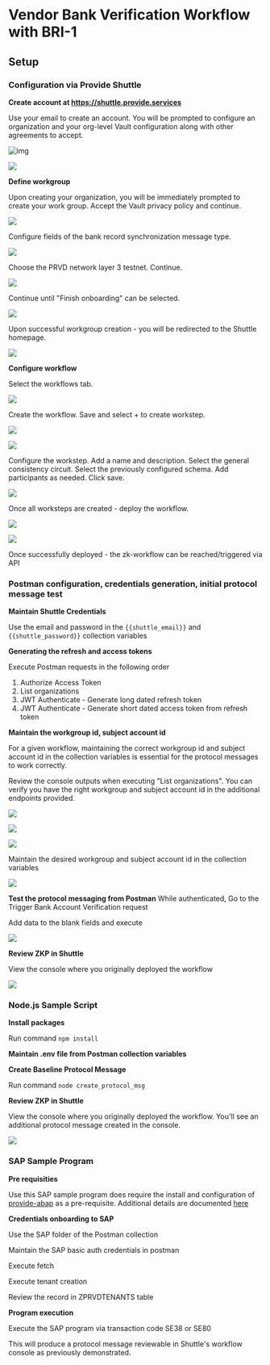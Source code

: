 # Vendor Bank Verification Workflow with BRI-1

## Setup

### Configuration via Provide Shuttle

<b>Create account at https://shuttle.provide.services</b>

Use your email to create an account. You will be prompted to configure an organization and your org-level Vault configuration along with other agreements to accept.

![img](./img/shuttle-signup.PNG)

![](./img/org-create.PNG)

<b>Define workgroup</b>

Upon creating your organization, you will be immediately prompted to create your work group. Accept the Vault privacy policy and continue. 

![](./img/create-workgroup.PNG)

Configure fields of the bank record synchronization message type. 

![](./img/workgroup-schema-create.PNG)

Choose the PRVD network layer 3 testnet. Continue.

![](./img/workgroup-network-select.PNG)

Continue until "Finish onboarding" can be selected.

![](./img/worgroup-finish-onboarding.PNG)

Upon successful workgroup creation - you will be redirected to the Shuttle homepage.

![](./img/shuttle-home.PNG)

<b>Configure workflow</b>

Select the workflows tab.

![](./img/shuttle-newwf.PNG)

Create the workflow. Save and select + to create workstep.

![](./img/wf-create.PNG)

![](./img/wf-addworkstep.PNG)

Configure the workstep. Add a name and description. Select the general consistency circuit. Select the previously configured schema. Add participants as needed. Click save.

![](./img/wf-workstepsave.PNG)

Once all worksteps are created - deploy the workflow.

![](./img/wf-deploy.PNG)

![](./img/wf-deploy-success.PNG)

Once successfully deployed - the zk-workflow can be reached/triggered via API

### Postman configuration, credentials generation, initial protocol message test

<b>Maintain Shuttle Credentials</b>

Use the email and password in the ```{{shuttle_email}}``` and ```{{shuttle_password}}``` collection variables

<b>Generating the refresh and access tokens</b>

Execute Postman requests in the following order
1. Authorize Access Token
2. List organizations
3. JWT Authenticate - Generate long dated refresh token
4. JWT Authenticate - Generate short dated access token from refresh token

<b>Maintain the workgroup id, subject account id</b>

For a given workflow, maintaining the correct workgroup id and subject account id in the collection variables is essential for the protocol messages to work correctly.

Review the console outputs when executing "List organizations". You can verify you have the right workgroup and subject account id in the additional endpoints provided.

![](./img/list-orgs.PNG)

![](./img/list-workgroups.PNG)

![](./img/list-subjaccts.PNG)

Maintain the desired workgroup and subject account id in the collection variables

![](./img/maintain-wg-subjacct.PNG)

<b>Test the protocol messaging from Postman</b>
While authenticated, Go to the Trigger Bank Account Verification request

Add data to the blank fields and execute

![](./img/postman-sent-protocol-msg.PNG)

<b>Review ZKP in Shuttle</b>

View the console where you originally deployed the workflow

![](./img/shuttle-msg-review1.PNG)

### Node.js Sample Script

<b>Install packages</b>

Run command ```npm install```

<b>Maintain .env file from Postman collection variables</b>

<b>Create Baseline Protocol Message</b>

Run command ```node create_protocol_msg```

<b>Review ZKP in Shuttle</b>

View the console where you originally deployed the workflow. You'll see an additional protocol message created in the console.

![](./img/shuttle-msg-review1.PNG)

### SAP Sample Program

<b>Pre requisities</b>

Use this SAP sample program does require the install and configuration of [provide-abap](https://github.com/provideplatform/provide-abap) as a pre-requisite. Additional details are documented [here](https://docs.provide.services/provide-abap)

<b>Credentials onboarding to SAP</b>

Use the SAP folder of the Postman collection

Maintain the SAP basic auth credentials in postman

Execute fetch

Execute tenant creation

Review the record in ZPRVDTENANTS table

<b>Program execution</b>

Execute the SAP program via transaction code SE38 or SE80

This will produce a protocol message reviewable in Shuttle's workflow console as previously demonstrated.